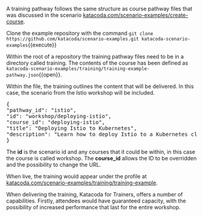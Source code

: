 A training pathway follows the same structure as course pathway files that was discussed in the scenario [katacoda.com/scenario-examples/create-course](katacoda.com/scenario-examples/create-course).

Clone the example repository with the command `git clone https://github.com/katacoda/scenario-examples.git katacoda-scenario-examples`{{execute}}

Within the root of a repository the training pathway files need to be in a directory called training. The contents of the course has been defined as `katacoda-scenario-examples/training/training-example-pathway.json`{{open}}.

Within the file, the training outlines the content that will be delivered. In this case, the scenario from the Istio workshop will be included. 

<pre>
{
"pathway_id": "istio",
"id": "workshop/deploying-istio",
"course_id": "deploying-istio",
"title": "Deploying Istio to Kubernetes",
"description": "Learn how to deploy Istio to a Kubernetes cluster"
}
</pre>

The **id** is the scenario id and any courses that it could be within, in this case the course is called workshop. The **course_id** allows the ID to be overridden and the possibility to change the URL.

When live, the training would appear under the profile at [katacoda.com/scenario-examples/training/training-example](https://katacoda.com/scenario-examples/training/training-example). 

When delivering the training, Katacoda for Trainers, offers a number of capabilities. Firstly, attendees would have guaranteed capacity, with the possibility of increased performance that last for the entire workshop.